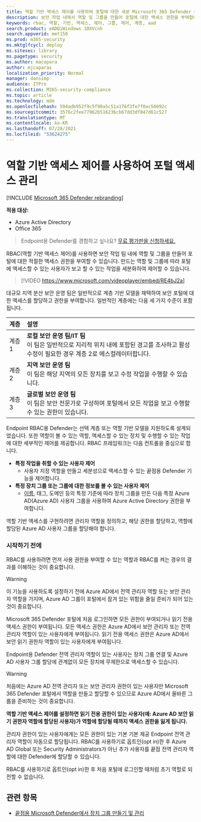 ```yaml
---
title: 역할 기반 액세스 제어를 사용하여 포털에 대한 세분 Microsoft 365 Defender 부여
description: 보안 작업 내에서 역할 및 그룹을 만들어 포털에 대한 액세스 권한을 부여합니다.
keywords: rbac, 역할, 기반, 액세스, 제어, 그룹, 제어, 계층, aad
search.product: eADQiWindows 10XVcnh
search.appverid: met150
ms.prod: m365-security
ms.mktglfcycl: deploy
ms.sitesec: library
ms.pagetype: security
ms.author: macapara
author: mjcaparas
localization_priority: Normal
manager: dansimp
audience: ITPro
ms.collection: M365-security-compliance
ms.topic: article
ms.technology: mde
ms.openlocfilehash: 594adb952f9c5f98a5c51a176f3fe7f0ac56692c
ms.sourcegitcommit: 3576c2fee77962b516236cb67dd3df847d61c527
ms.translationtype: MT
ms.contentlocale: ko-KR
ms.lasthandoff: 07/28/2021
ms.locfileid: "53624275"
---
```

# <a name="manage-portal-access-using-role-based-access-control"></a>역할 기반 액세스 제어를 사용하여 포털 액세스 관리

[!INCLUDE [Microsoft 365 Defender rebranding](../../includes/microsoft-defender.md)]

**적용 대상:**
- Azure Active Directory
- Office 365

> Endpoint용 Defender를 경험하고 싶나요? [무료 평가판을 신청하세요.](https://www.microsoft.com/microsoft-365/windows/microsoft-defender-atp?ocid=docs-wdatp-rbac-abovefoldlink)

RBAC(역할 기반 액세스 제어)를 사용하면 보안 작업 팀 내에 역할 및 그룹을 만들어 포털에 대한 적절한 액세스 권한을 부여할 수 있습니다. 만드는 역할 및 그룹에 따라 포털에 액세스할 수 있는 사용자가 보고 할 수 있는 작업을 세분화하여 제어할 수 있습니다. 

> [!VIDEO https://www.microsoft.com/videoplayer/embed/RE4bJ2a]

대규모 지역 분산 보안 운영 팀은 일반적으로 계층 기반 모델을 채택하여 보안 포털에 대한 액세스를 할당하고 권한을 부여합니다. 일반적인 계층에는 다음 세 가지 수준이 포함됩니다.

계층|설명
:---|:---
계층 1|**로컬 보안 운영 팀/IT 팀** <br> 이 팀은 일반적으로 지리적 위치 내에 포함된 경고를 조사하고 활성 수정이 필요한 경우 계층 2로 에스컬레이터합니다.
계층 2|**지역 보안 운영 팀** <br> 이 팀은 해당 지역의 모든 장치를 보고 수정 작업을 수행할 수 있습니다.
계층 3|**글로벌 보안 운영 팀** <br> 이 팀은 보안 전문가로 구성하며 포털에서 모든 작업을 보고 수행할 수 있는 권한이 있습니다.

Endpoint RBAC용 Defender는 선택 계층 또는 역할 기반 모델을 지원하도록 설계되었습니다. 또한 역할이 볼 수 있는 역할, 액세스할 수 있는 장치 및 수행할 수 있는 작업에 대한 세부적인 제어를 제공합니다. RBAC 프레임워크는 다음 컨트롤을 중심으로 합니다.

- **특정 작업을 취할 수 있는 사용자 제어**
  - 사용자 지정 역할을 만들고 세분성으로 액세스할 수 있는 끝점용 Defender 기능을 제어합니다.
- **특정 장치 그룹 또는 그룹에 대한 정보를 볼 수 있는 사용자 제어**
  - [이름,](machine-groups.md) 태그, 도메인 등의 특정 기준에 따라 장치 그룹을 만든 다음 특정 Azure AD(Azure AD) 사용자 그룹을 사용하여 Azure Active Directory 권한을 부여합니다.

역할 기반 액세스를 구현하려면 관리자 역할을 정의하고, 해당 권한을 할당하고, 역할에 할당된 Azure AD 사용자 그룹을 할당해야 합니다.

### <a name="before-you-begin"></a>시작하기 전에

RBAC를 사용하려면 먼저 사용 권한을 부여할 수 있는 역할과 RBAC를 켜는 경우의 결과를 이해하는 것이 중요합니다.

> [!WARNING]
> 이 기능을 사용하도록 설정하기 전에 Azure AD에서 전역 관리자 역할 또는 보안 관리자 역할을 가지며, Azure AD 그룹이 포털에서 잠겨 있는 위험을 줄일 준비가 되어 있는 것이 중요합니다. 

Microsoft 365 Defender 포털에 처음 로그인하면 모든 권한이 부여되거나 읽기 전용 액세스 권한이 부여됩니다. 모든 액세스 권한은 Azure AD에서 보안 관리자 또는 전역 관리자 역할이 있는 사용자에게 부여됩니다. 읽기 전용 액세스 권한은 Azure AD에서 보안 읽기 권한자 역할이 있는 사용자에게 부여됩니다. 

Endpoint용 Defender 전역 관리자 역할이 있는 사용자는 장치 그룹 연결 및 Azure AD 사용자 그룹 할당에 관계없이 모든 장치에 무제한으로 액세스할 수 있습니다.

> [!WARNING]
> 처음에는 Azure AD 전역 관리자 또는 보안 관리자 권한이 있는 사용자만 Microsoft 365 Defender 포털에서 역할을 만들고 할당할 수 있으므로 Azure AD에서 올바른 그룹을 준비하는 것이 중요합니다.
>
> **역할 기반 액세스 제어를 설정하면 읽기 전용 권한이 있는 사용자(예: Azure AD 보안 읽기 권한자 역할에 할당된 사용자)가 역할에 할당될 때까지 액세스 권한을 잃게 됩니다.** 
>
>관리자 권한이 있는 사용자에게는 모든 권한이 있는 기본 기본 제공 Endpoint 전역 관리자 역할이 자동으로 할당됩니다. RBAC를 사용하기로 옵트인(opt in)한 후 Azure AD Global 또는 Security Administrators가 아닌 추가 사용자를 끝점 전역 관리자 역할에 대한 Defender에 할당할 수 있습니다. 
>
> RBAC를 사용하기로 옵트인(opt in)한 후 처음 포털에 로그인할 때처럼 초기 역할로 되전할 수 없습니다.

## <a name="related-topic"></a>관련 항목

- [끝점용 Microsoft Defender에서 장치 그룹 만들기 및 관리](machine-groups.md)
